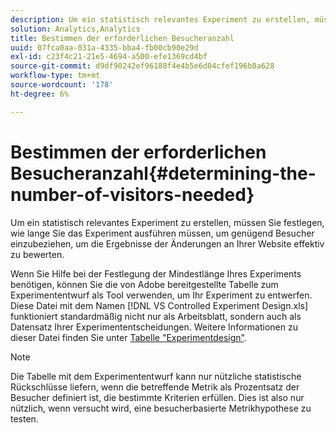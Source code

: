 ```yaml
---
description: Um ein statistisch relevantes Experiment zu erstellen, müssen Sie festlegen, wie lange Sie das Experiment ausführen müssen, um genügend Besucher einzubeziehen, um die Ergebnisse der Änderungen an Ihrer Website effektiv zu bewerten.
solution: Analytics,Analytics
title: Bestimmen der erforderlichen Besucheranzahl
uuid: 07fca0aa-031a-4335-bba4-fb00cb90e29d
exl-id: c23f4c21-21e5-4694-a500-efe1369cd4bf
source-git-commit: d9df90242ef96188f4e4b5e6d04cfef196b0a628
workflow-type: tm+mt
source-wordcount: '178'
ht-degree: 6%

---
```


# Bestimmen der erforderlichen Besucheranzahl{#determining-the-number-of-visitors-needed}

Um ein statistisch relevantes Experiment zu erstellen, müssen Sie festlegen, wie lange Sie das Experiment ausführen müssen, um genügend Besucher einzubeziehen, um die Ergebnisse der Änderungen an Ihrer Website effektiv zu bewerten.

Wenn Sie Hilfe bei der Festlegung der Mindestlänge Ihres Experiments benötigen, können Sie die von Adobe bereitgestellte Tabelle zum Experimententwurf als Tool verwenden, um Ihr Experiment zu entwerfen. Diese Datei mit dem Namen [!DNL VS Controlled Experiment Design.xls] funktioniert standardmäßig nicht nur als Arbeitsblatt, sondern auch als Datensatz Ihrer Experimententscheidungen. Weitere Informationen zu dieser Datei finden Sie unter [Tabelle &quot;Experimentdesign&quot;](../../../home/c-undst-ctrld-exp/t-exp-dsn-spst.md#task-d7f674980fe9415d80371d6020bcf164).

>[!NOTE]
>
>Die Tabelle mit dem Experimententwurf kann nur nützliche statistische Rückschlüsse liefern, wenn die betreffende Metrik als Prozentsatz der Besucher definiert ist, die bestimmte Kriterien erfüllen. Dies ist also nur nützlich, wenn versucht wird, eine besucherbasierte Metrikhypothese zu testen.
